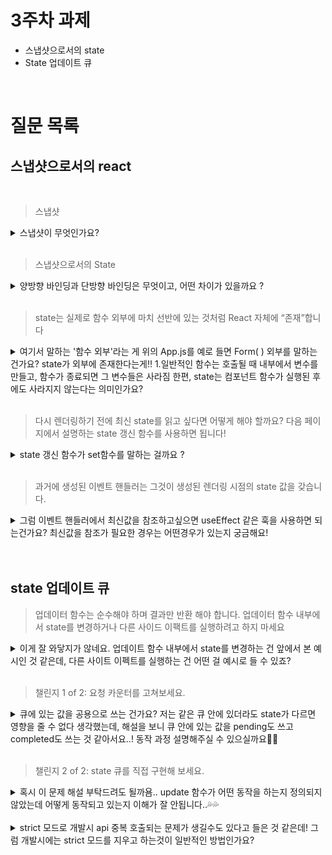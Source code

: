 # 3주차 과제

- 스냅샷으로서의 state
- State 업데이트 큐

<br/>

# 질문 목록

## 스냅샷으로서의 react
<br/>

> 스냅샷

<details>
<summary> 스냅샷이 무엇인가요? </summary>

**→ 스냅샷은 말 그대로 ‘캡쳐화면’이라고 생각하시면 됩니다. react에서 상태는 마치 snapshot 처럼 동작하는데요, 이는 상태를 캡쳐해 놨다가, 상태를 변경하면 바로 반영되는 것이 아니라 리렌더링이 일어나면 값이 바뀌면서 캡쳐본이 바뀌는 형태라고 생각하시면 됩니다. 캡쳐화면도 화면이 바뀌어야 캡쳐가 바뀌잖아요!?**

</details>
<br/>

> 스냅샷으로서의 State
<details>
<summary> 양방향 바인딩과 단방향 바인딩은 무엇이고, 어떤 차이가 있을까요 ? </summary>

**→ 양방향 바인딩에서는 데이터가 변경되면 부모와 자식 컴포넌트 간에 서로 데이터를 주고받으며 영향을 주고받습니다.**
**반대로 단방향 바인딩은 반대로 데이터가 부모에서 자식으로만 흐르게 됩니다.**

**스냅샷은 단방향 바인딩에서 데이터의 상태를 이해하는 데 잘 맞는 개념입니다. React의 상태는 마치 특정 시점의 스냅샷처럼 작동하며, 상태가 변경되면 리렌더링을 통해 그 변경된 상태가 반영됩니다. 즉, 상태는 변경되더라도 단방향 바인딩이기 때문에 그 즉시 다른 모든 곳에 영향을 주는 것이 아니라, 리렌더링을 통해 새로운 상태가 UI가 적용되는 방식입니다.**

**따라서 단방향 바인딩에서는 상태가 변하면 데이터가 새로 업데이트된 컴포넌트로만 흐르고, 그 변화가 즉각적으로 외부 시스템에 반영되지 않습니다. 이런 이유로 useEffect가 필요한 것입니다. 상태가 변경된 후에 특정 외부 작업을 해야 한다면, 상태가 변경될 때 이를 감지하고 부수적인 작업을 실행하는 역할을 useEffect가 담당합니다.**

**또한 이렇게 단방향 바인딩을 이용하면 양방향 바인딩보다 애플리케이션의 예측 방향성을 높일 수 있습니다.**
</details>
<br/>

> state는 실제로 함수 외부에 마치 선반에 있는 것처럼 React 자체에 “존재”합니다
<details>
<summary> 여기서 말하는 '함수 외부'라는 게 위의 App.js를 예로 들면 Form( ) 외부를 말하는 건가요? state가 외부에 존재한다는게!! 1.일반적인 함수는 호출될 때 내부에서 변수를 만들고, 함수가 종료되면 그 변수들은 사라짐 한편, state는 컴포넌트 함수가 실행된 후에도 사라지지 않는다는 의미인가요?  </summary>

**→ 말 그대로 변수는 함수 내부에 있지만, ‘상태’는 리액트 자체에 있는 것이기 때문에 유지된다는 의미입니다. App.js도 함수라고 할 수 있고, 모두 다 함수입니다. 변수는 함수가 끝나면 사라지지만 state는 변수와 다르게 리액트 자체에 보관되고 있기 때문에 실행 후에도 계속 존재한다는 의미가 맞습니다~!**
</details>
<br/>

> 다시 렌더링하기 전에 최신 state를 읽고 싶다면 어떻게 해야 할까요? 다음 페이지에서 설명하는 state 갱신 함수를 사용하면 됩니다!
<details>
<summary>
state 갱신 함수가 set함수를 말하는 걸까요 ?</summary>

**→ 업데이터 함수를 말하는 것입니다~! n ⇒ n + 1 이런것..!! set함수는 렌더링 이후에 업데이트 됩니다.**
</details>
<br/>

> 과거에 생성된 이벤트 핸들러는 그것이 생성된 렌더링 시점의 state 값을 갖습니다.
<details>
<summary>
그럼 이벤트 핸들러에서 최신값을 참조하고싶으면 useEffect 같은 훅을 사용하면 되는건가요? 최신값을 참조가 필요한 경우는 어떤경우가 있는지 궁금해요!</summary>

**→ 이벤트 핸들러에서 최신값을 참조하고 싶다면 그냥 state를 가지고 set함수를 이용해서 사용하면 됩니다. 만약 그 값이 변할 때마다 이벤트를 일으키고 싶다면 useEffect와 같은 훅 함수를 사용해주면 됩니다.**
</details>
<br/>

<br/>

## state 업데이트 큐

> 업데이터 함수는 순수해야 하며 결과만 반환 해야 합니다. 업데이터 함수 내부에서 state를 변경하거나 다른 사이드 이팩트를 실행하려고 하지 마세요
<details>
<summary>
이게 잘 와닿지가 않네요. 업데이트 함수 내부에서 state를 변경하는 건 앞에서 본 예시인 것 같은데, 다른 사이트 이펙트를 실행하는 건 어떤 걸 예시로 들 수 있죠?
</summary>
	
**→ 말 그대로 값을 반환하는 순수함수를 사용해라, 라는 의미입니다. 사이드 이펙트 예시가 있다면 console.log와 같은 프린트 함수가 가능할 것 같은데요, 예시 코드로는 아래와 같을 것 같습니다.**

```jsx
setNumber(n ⇒ {
		const updatedNum = n + 1;
    console.log(updatedValue);
    return updatedNum;
});
```
</details>
<br/>

> 챌린지 1 of 2: 요청 카운터를 고쳐보세요.

<details>
<summary>
큐에 있는 값을 공용으로 쓰는 건가요? 저는 같은 큐 안에 있더라도 state가 다르면 영향을 줄 수 없다 생각했는데, 해설을 보니 큐 안에 있는 값을 pending도 쓰고 completed도 쓰는 것 같아서요..! 동작 과정 설명해주실 수 있으실까요🥲🥲
</summary>
	
**→ 독립적으로 쓰는것이 맞습니다!**

**여기서 handleClick 함수는 비동기적으로 실행됩니다. 이 함수가 실행될 때, setPending과 setCompleted가 큐에 넣어집니다. React에서 상태 업데이트는 일반적으로 큐에 쌓이게 되고, 컴포넌트가 리렌더링될 때 그 큐에 있는 업데이트들이 처리됩니다.**

**이 경우, setPending(pending => pending + 1)이나 setCompleted(completed => completed + 1)처럼 함수형 업데이트를 사용하면, React는 이전 상태 값을 기반으로 최신 값을 계산해 줍니다. 즉, 상태를 직접 참조하는 것이 아니라, 함수로 전달하여 최신 상태 값을 기반으로 값을 업데이트합니다. 이 방식으로 하면 비동기적으로 실행되는 상태 업데이트들 간의 충돌을 방지할 수 있습니다.**

**pending과 completed은 각각 별도의 상태지만, 동일한 렌더링 사이클 안에서 일어나는 것이기 때문에, 각 상태 업데이트가 큐에 쌓여 처리되는 과정에서 최신 상태를 참조하도록 되어있습니다.
따라서 pending의 업데이트가 먼저 큐에 쌓이고, await delay(3000)이 끝난 후에 다시 setPending과 setCompleted가 큐에 추가됩니다. 비록 각각의 상태 업데이트가 독립적이지만, 큐를 통해 순차적으로 처리되기 때문에 각 상태가 최신 값을 반영하면서 업데이트됩니다.**

**결론적으로, 같은 이벤트 핸들러 내에서 상태가 업데이트되기 때문에, 그리고 함수형 업데이트를 사용하기 때문에 큐에 쌓인 상태가 서로 영향을 줄 수 있는 것입니다.**
</details>
<br/>

> 챌린지 2 of 2: state 큐를 직접 구현해 보세요.
<details>
<summary>
혹시 이 문제 해설 부탁드려도 될까욤.. update 함수가 어떤 동작을 하는지 정의되지 않았는데 어떻게 동작되고 있는지 이해가 잘 안됩니다..💦💦 </summary>

**→ 이건 업데이트 함수는 아니구, for문을 이용해 받은 queue 배열을 나눈 것입니다! 리스트 값이 함수면 함수로 동작, 값이라면 값으로 동작하게 구현해놓은 것이라고 생각하면 됩니다!**
</details>
<br/>

<details>
<summary>
strict 모드로 개발시 api 중복 호출되는 문제가 생길수도 있다고 들은 것 같은데! 그럼 개발시에는 strict 모드를 지우고 하는것이 일반적인 방법인가요? </summary>

**→ 만약 오류 체크를 더 잘 하고싶다면 지우지 않고 하면 됩니다! 이건 개발자의 자유입니다~**
</details>
<br/>
